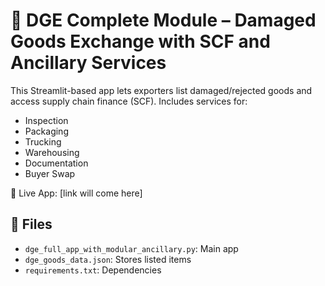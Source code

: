 # 🧮 DGE Complete Module – Damaged Goods Exchange with SCF and Ancillary Services

This Streamlit-based app lets exporters list damaged/rejected goods and access supply chain finance (SCF). Includes services for:
- Inspection
- Packaging
- Trucking
- Warehousing
- Documentation
- Buyer Swap

🔗 Live App: [link will come here]

## 📁 Files
- `dge_full_app_with_modular_ancillary.py`: Main app
- `dge_goods_data.json`: Stores listed items
- `requirements.txt`: Dependencies
